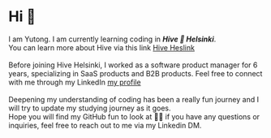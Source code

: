 # Hi 👋
I am Yutong. I am currently learning coding in ***Hive 🐝 Helsinki***. \
You can learn more about Hive via this link [Hive Heslink](https://www.hive.fi/en/)\
\
Before joining Hive Helsinki, I worked as a software product manager for 6 years, specializing in SaaS products and B2B products.  Feel free to connect with me through my LinkedIn  [my profile](www.linkedin.com/in/yutongdeng)\
\
Deepening my understanding of coding has been a really fun journey and I will try to update my studying journey as it goes. \
Hope you will find my GitHub fun to look at 🙋‍♀️ if you have any questions or inquiries, feel free to reach out to me via my Linkedin DM. 
